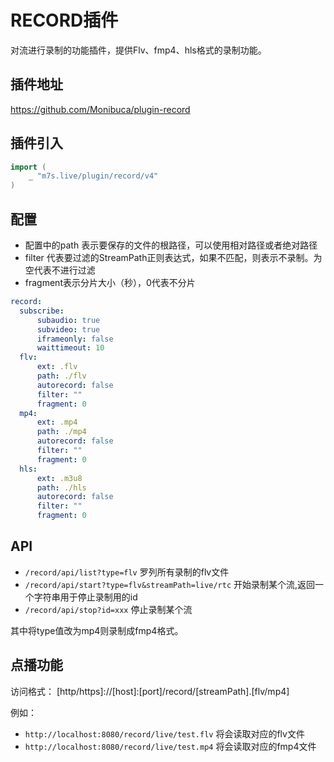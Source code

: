 # RECORD插件

对流进行录制的功能插件，提供Flv、fmp4、hls格式的录制功能。

## 插件地址

https://github.com/Monibuca/plugin-record

## 插件引入
```go
import (
    _ "m7s.live/plugin/record/v4"
)
```
## 配置

- 配置中的path 表示要保存的文件的根路径，可以使用相对路径或者绝对路径
- filter 代表要过滤的StreamPath正则表达式，如果不匹配，则表示不录制。为空代表不进行过滤
- fragment表示分片大小（秒），0代表不分片

```yaml
record:
  subscribe:
      subaudio: true
      subvideo: true
      iframeonly: false
      waittimeout: 10
  flv:
      ext: .flv
      path: ./flv
      autorecord: false
      filter: ""
      fragment: 0
  mp4:
      ext: .mp4
      path: ./mp4
      autorecord: false
      filter: ""
      fragment: 0
  hls:
      ext: .m3u8
      path: ./hls
      autorecord: false
      filter: ""
      fragment: 0
```

## API

- `/record/api/list?type=flv` 罗列所有录制的flv文件
- `/record/api/start?type=flv&streamPath=live/rtc` 开始录制某个流,返回一个字符串用于停止录制用的id
- `/record/api/stop?id=xxx` 停止录制某个流

其中将type值改为mp4则录制成fmp4格式。
## 点播功能

访问格式：
 [http/https]://[host]:[port]/record/[streamPath].[flv/mp4]

例如：
- `http://localhost:8080/record/live/test.flv` 将会读取对应的flv文件
- `http://localhost:8080/record/live/test.mp4` 将会读取对应的fmp4文件

